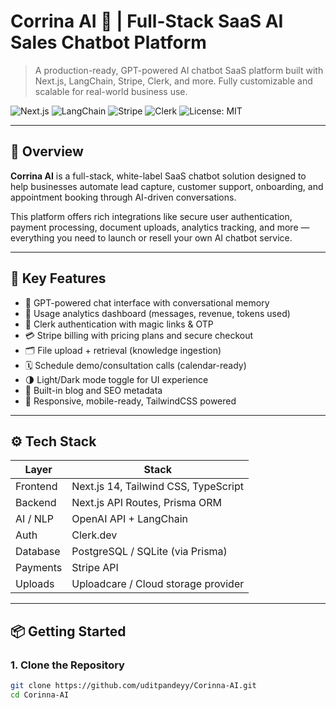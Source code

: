 # Corrina AI 🧠 | Full-Stack SaaS AI Sales Chatbot Platform

> A production-ready, GPT-powered AI chatbot SaaS platform built with Next.js, LangChain, Stripe, Clerk, and more. Fully customizable and scalable for real-world business use.

![Next.js](https://img.shields.io/badge/Next.js-14-blue?logo=next.js)
![LangChain](https://img.shields.io/badge/LangChain-AI-yellow)
![Stripe](https://img.shields.io/badge/Payments-Stripe-blueviolet)
![Clerk](https://img.shields.io/badge/Auth-Clerk-red)
![License: MIT](https://img.shields.io/badge/license-MIT-green)

---

## 🚀 Overview

**Corrina AI** is a full-stack, white-label SaaS chatbot solution designed to help businesses automate lead capture, customer support, onboarding, and appointment booking through AI-driven conversations.

This platform offers rich integrations like secure user authentication, payment processing, document uploads, analytics tracking, and more — everything you need to launch or resell your own AI chatbot service.

---

## 🔧 Key Features

- 🧠 GPT-powered chat interface with conversational memory  
- 🧾 Usage analytics dashboard (messages, revenue, tokens used)  
- 🔐 Clerk authentication with magic links & OTP  
- 💳 Stripe billing with pricing plans and secure checkout  
- 🗂️ File upload + retrieval (knowledge ingestion)  
- 🗓️ Schedule demo/consultation calls (calendar-ready)  
- 🌗 Light/Dark mode toggle for UI experience  
- 📃 Built-in blog and SEO metadata  
- 📱 Responsive, mobile-ready, TailwindCSS powered

---

## ⚙️ Tech Stack

| Layer        | Stack                                     |
|--------------|-------------------------------------------|
| Frontend     | Next.js 14, Tailwind CSS, TypeScript      |
| Backend      | Next.js API Routes, Prisma ORM            |
| AI / NLP     | OpenAI API + LangChain                    |
| Auth         | Clerk.dev                                 |
| Database     | PostgreSQL / SQLite (via Prisma)          |
| Payments     | Stripe API                                |
| Uploads      | Uploadcare / Cloud storage provider       |


---

## 📦 Getting Started

### 1. Clone the Repository

```bash
git clone https://github.com/uditpandeyy/Corinna-AI.git
cd Corinna-AI
